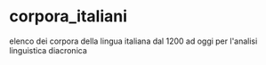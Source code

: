 # corpora_italiani

elenco dei corpora della lingua italiana dal 1200 ad oggi per l'analisi linguistica diacronica
